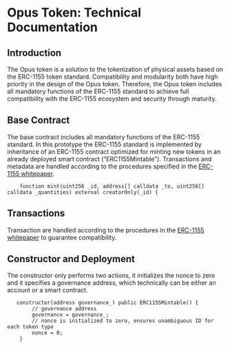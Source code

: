 # Opus Token: Technical Documentation

## Introduction
The Opus token is a solution to the tokenization of physical assets based on the ERC-1155 token standard. Compatibility and modularity both have high priority in the design of the Opus token. Therefore, the Opus token includes all mandatory functions of the ERC-1155 standard to achieve full compatibility with the ERC-1155 ecosystem and security through maturity. 

## Base Contract

The base contract includes all mandatory functions of the ERC-1155 standard. In this prototype the ERC-1155 standard is implemented by inheritance of an ERC-1155 contract optimized for minting new tokens in an already deployed smart contract (“ERC1155Mintable”). Transactions and metadata are handled according to the procedures specified in the [ERC-1155 whitepaper](https://eips.ethereum.org/EIPS/eip-1155). 
```solidity
    function mint(uint256 _id, address[] calldata _to, uint256[] calldata _quantities) external creatorOnly(_id) {

```

## Transactions
Transaction are handled according to the procedures in the [ERC-1155 whitepaper](https://eips.ethereum.org/EIPS/eip-1155) to guarantee compatibility. 



## Constructor and Deployment

The constructor only performs two actions, it initializes the nonce to zero and it specifies a governance address, which technically can be either an account or a smart contract. 
```solidity
   constructor(address governance_) public ERC1155Mintable() {
        // governance address 
        governance = governance_; 
        // nonce is initialized to zero, ensures unambiguous ID for each token type
        nonce = 0; 
    }

```
